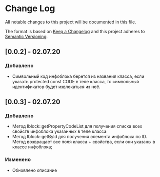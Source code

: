 # Change Log


All notable changes to this project will be documented in this file.

The format is based on [Keep a Changelog](http://keepachangelog.com/en/1.0.0/)
and this project adheres to [Semantic Versioning](http://semver.org/spec/v2.0.0.html).

## [0.0.2] - 02.07.20
### Добавлено
- Символьный код инфоблока берется из названия класса, если указать protected const CODE в теле класса,
то символьный идентификатор будет извлекаться из неё.

## [0.0.3] - 02.07.20
### Добавлено
- Метод Iblock::getPropertyCodeList для получения списка всех свойств инфоблока указанных в теле класса
- Метод Iblock::getById для получения элемента инфоблока по ID. Метод возвращает все поля класса + свойства,
если они указаны в классе инфоблока;

### Изменено
- Обновлено описание
